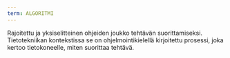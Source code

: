 ```yaml
---
term: ALGORITMI
---
```


Rajoitettu ja yksiselitteinen ohjeiden joukko tehtävän suorittamiseksi. Tietotekniikan kontekstissa se on ohjelmointikielellä kirjoitettu prosessi, joka kertoo tietokoneelle, miten suorittaa tehtävä.
